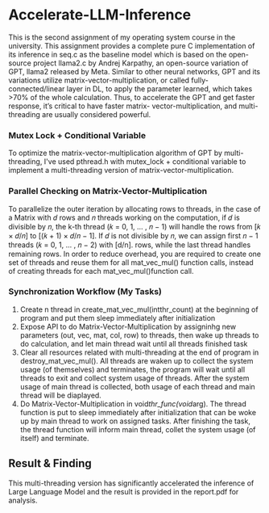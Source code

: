 # Accelerate-LLM-Inference

This is the second assignment of my operating system course in the university. This assignment provides a complete pure C implementation of its inference in seq.c as the baseline model which is based on the open-source project llama2.c by Andrej Karpathy, an open-source variation of GPT, llama2 released by Meta. Similar to other neural networks, GPT and its variations utilize matrix-vector-multiplication, or called fully- connected/linear layer in DL, to apply the parameter learned, which takes >70% of the whole calculation. Thus, to accelerate the GPT and get faster response, it’s critical to have faster matrix- vector-multiplication, and multi-threading are usually considered powerful.

### Mutex Lock + Conditional Variable
To optimize the matrix-vector-multiplication algorithm of GPT by multi-threading, I've used pthread.h with mutex_lock + conditional variable to implement a multi-threading version of matrix-vector-multiplication. 

### Parallel Checking on Matrix-Vector-Multiplication
To parallelize the outer iteration by allocating rows to threads, in the case of a Matrix with 𝑑 rows and 𝑛 threads working on the computation, if 𝑑 is divisible by 𝑛, the k-th thread (𝑘 = 0, 1, ... , 𝑛 − 1) will handle the rows from [𝑘 × 𝑑/𝑛] to [(𝑘 + 1) × 𝑑/𝑛 − 1]. If 𝑑 is not divisible by 𝑛, we can assign first 𝑛 − 1 threads (𝑘 = 0, 1, ... , 𝑛 − 2) with [d/n]. rows, while the last thread handles remaining rows. In order to reduce overhead, you are required to create one set of threads and reuse them for all mat_vec_mul() function calls, instead of creating threads for each mat_vec_mul()function call. 

### Synchronization Workflow (My Tasks)
1. Create n thread in create_mat_vec_mul(intthr_count) at the beginning of program and put them sleep immediately after initialization 
2. Expose API to do Matrix-Vector-Multiplication by assigninhg new parameters (out, vec, mat, col, row) to threads, then wake up threads to do calculation, and let main thread wait until all threads finished task
3. Clear all resources related with multi-threading at the end of program in destroy_mat_vec_mul(). All threads are waken up to collect the system usage (of themselves) and terminates, the program will wait until all threads to exit and collect system usage of threads. After the system usage of main thread is collected, both usage of each thread and main thread will be diaplayed.
4. Do Matrix-Vector-Multiplication in void*thr_func(void*arg). The thread function is put to sleep immediately after initialization that can be woke up by main thread to work on assigned tasks. After finishing the task, the thread function will inform main thread, collet the system usage (of itself) and terminate. 


## Result & Finding
This multi-threading version has significantly accelerated the inference of Large Language Model and the result is provided in the report.pdf for analysis.

